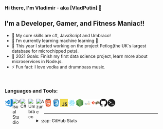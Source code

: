 ### Hi there, I'm Vladimir - aka [VladPutin] 👋

## I'm a Developer, Gamer, and Fitness Maniac!!

- 🔭 My core skills are c#, JavaScript and Umbraco!
- 🌱 I’m currently learning machine learning 🤣
- 👯 This year I started working on the project Petlog(the UK`s largest database for microchipped pets).
- 🥅 2021 Goals: Finish my first data science project, learn more about microservices in Node.js.
- ⚡ Fun fact: I love vodka and drumnbass music.

<br />

### Languages and Tools:

<img align="left" alt="Visual Studio Code" width="26px" src="https://raw.githubusercontent.com/github/explore/80688e429a7d4ef2fca1e82350fe8e3517d3494d/topics/visual-studio-code/visual-studio-code.png" />
<img align="left" alt="Visual Studio" width="26px" src="https://encrypted-tbn0.gstatic.com/images?q=tbn:ANd9GcSdP5taLJ-WZ_7TQJblt0BxRu2-lCx_YnUkiw&usqp=CAU" />
<img align="left" alt="C#" width="26px" src="https://miro.medium.com/fit/c/1838/551/1*uhSX5djhrWiguXoWsW_lEw.png" />
<img align="left" alt="Umbraco" width="26px" src="https://umbraco.com/media/ziikdjap/umbraco_social_og.png?crop=0.0010321753986332544,0.068669324221716038,0,0&cropmode=percentage&width=1200&height=628&rnd=132375518834670000" />
<img align="left" alt="Azure" width="26px" src="https://venturebeat.com/wp-content/uploads/2017/12/microsoft-azure-new-logo-2017-e1572843284943.png?w=1200&strip=all" />
<img align="left" alt="HTML5" width="26px" src="https://raw.githubusercontent.com/github/explore/80688e429a7d4ef2fca1e82350fe8e3517d3494d/topics/html/html.png" />
<img align="left" alt="CSS3" width="26px" src="https://raw.githubusercontent.com/github/explore/80688e429a7d4ef2fca1e82350fe8e3517d3494d/topics/css/css.png" />
<img align="left" alt="JavaScript" width="26px" src="https://raw.githubusercontent.com/github/explore/80688e429a7d4ef2fca1e82350fe8e3517d3494d/topics/javascript/javascript.png" />
<img align="left" alt="React" width="26px" src="https://raw.githubusercontent.com/github/explore/80688e429a7d4ef2fca1e82350fe8e3517d3494d/topics/react/react.png" />
<img align="left" alt="Node.js" width="26px" src="https://raw.githubusercontent.com/github/explore/80688e429a7d4ef2fca1e82350fe8e3517d3494d/topics/nodejs/nodejs.png" />
<img align="left" alt="MySQL" width="26px" src="https://raw.githubusercontent.com/github/explore/80688e429a7d4ef2fca1e82350fe8e3517d3494d/topics/mysql/mysql.png" />
<img align="left" alt="Git" width="26px" src="https://raw.githubusercontent.com/github/explore/80688e429a7d4ef2fca1e82350fe8e3517d3494d/topics/git/git.png" />
<img align="left" alt="GitHub" width="26px" src="https://raw.githubusercontent.com/github/explore/78df643247d429f6cc873026c0622819ad797942/topics/github/github.png" />
<img align="left" alt="Terminal" width="26px" src="https://raw.githubusercontent.com/github/explore/80688e429a7d4ef2fca1e82350fe8e3517d3494d/topics/terminal/terminal.png" />

<br />
<br />

---

<details>
  <summary>:zap: GitHub Stats</summary>

  <img align="left" alt="Vladimir's GitHub Stats" src="https://github-readme-stats.codestackr.vercel.app/api?username=VladimirtheGreatest&show_icons=true&hide_border=true&count_private=true" />

</details>

<!--
**VladimirtheGreatest/VladimirtheGreatest** is a ✨ _special_ ✨ repository because its `README.md` (this file) appears on your GitHub profile.

